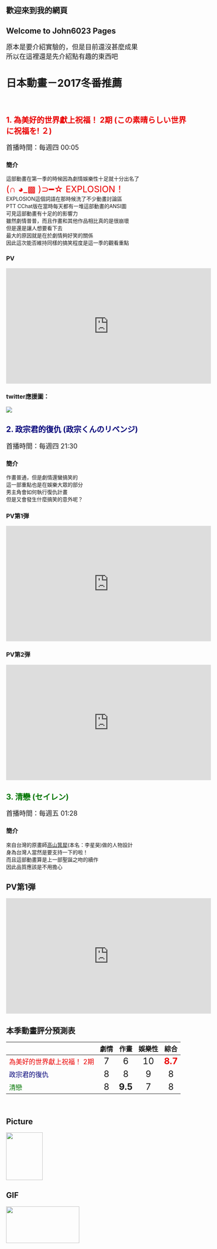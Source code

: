 ## 歡迎來到我的網頁 

## Welcome to John6023 Pages

<font size="4">原本是要介紹實驗的，但是目前還沒甚麼成果 </font> <br>
<font size="4">所以在這裡還是先介紹點有趣的東西吧 </font ><br>


# 日本動畫－2017冬番推薦
<br>

## <font color="#EA0000"> 1. 為美好的世界獻上祝福！ 2期 (この素晴らしい世界に祝福を! ２)</font>
<font size="4">首播時間：每週四 00:05</font><br>

### 簡介
這部動畫在第一季的時候因為劇情娛樂性十足就十分出名了 <br>
<font color="#EA0000" size="5">(∩ ◕_▩ )⊃━☆ EXPLOSION！</font> <br>
EXPLOSION這個詞語在那時候洗了不少動畫討論區<br>
PTT CChat版在當時每天都有一堆這部動畫的ANSI圖<br>
可見這部動畫有十足的的影響力<br>
雖然劇情普普，而且作畫和其他作品相比真的是很崩壞<br>
但是還是讓人想要看下去<br>
最大的原因就是在於劇情夠好笑的關係<br>
因此這次能否維持同樣的搞笑程度是這一季的觀看重點<br>

### PV  

<iframe width="560" height="315" src="https://www.youtube.com/embed/9jVxMt845AY" frameborder="0" allowfullscreen></iframe><br>

### twitter應援圖：
<img src="http://konosuba.com/special/img/banner_4.jpg">
<br>

## <font color="#000079"> 2. 政宗君的復仇 (政宗くんのリベンジ)</font>
<font size="4">首播時間：每週四 21:30</font><br>

### 簡介
作畫普通，但是劇情還蠻搞笑的<br>
這一部重點也是在娛樂大眾的部分<br>
男主角會如何執行復仇計畫<br>
但是又會發生什麼搞笑的意外呢？<br>

### PV第1弾
<iframe width="560" height="315" src="https://www.youtube.com/embed/lYIn-gD3Kis" frameborder="0" allowfullscreen></iframe><br>

### PV第2弾
<iframe width="560" height="315" src="https://www.youtube.com/embed/XmfXcVLA1d8" frameborder="0" allowfullscreen></iframe><br>

## <font color="#007500">3. 清戀 (セイレン)</font>
<font size="4">首播時間：每週五 01:28</font><br>

### 簡介
來自台灣的原畫師<a href="https://zh.wikipedia.org/wiki/%E9%AB%98%E5%B1%B1%E7%AE%95%E7%8A%80">高山箕犀</a>(本名：李星昊)做的人物設計 <br>
身為台灣人當然是要支持一下的啦！<br>
而且這部動畫算是上一部聖誕之吻的續作 <br>
因此品質應該是不用擔心 <br>

## PV第1弾
<iframe width="560" height="315" src="https://www.youtube.com/embed/bgGs_xTFctY" frameborder="0" allowfullscreen></iframe>

<br>

## 本季動畫評分預測表

|  | <font size="4">劇情</font> | <font size="4">作畫</font> | <font size="4">娛樂性</font> | <font size="4">綜合</font> |
|:----|:------:|:------:|:------:|:------:|
|<font color="#EA0000" size="4">為美好的世界獻上祝福！ 2期</font>|<font size="5">7</font>|<font size="5">6</font>|<font size="5">10</font>|<strong><font color="#EA0000" size="5.5">8.7</font></strong>|
|<font color="#000079" size="4">政宗君的復仇</font>|<font size="5">8</font>|<font size="5">8</font>|<font size="5">9</font>|<font size="5">8</font>|
|<font color="#007500" size="4">清戀</font>|<font size="5">8</font>|<strong><font size="5.5">9.5</font></strong>|<font size="5">7</font>|<font size="5">8</font>|

<br>

## Picture
<img src="http://i.imgur.com/dixdmHp.png" width="100" height="130">

## GIF
<img src="http://i.imgur.com/k13cVsk.gif" width="200" height="100">




